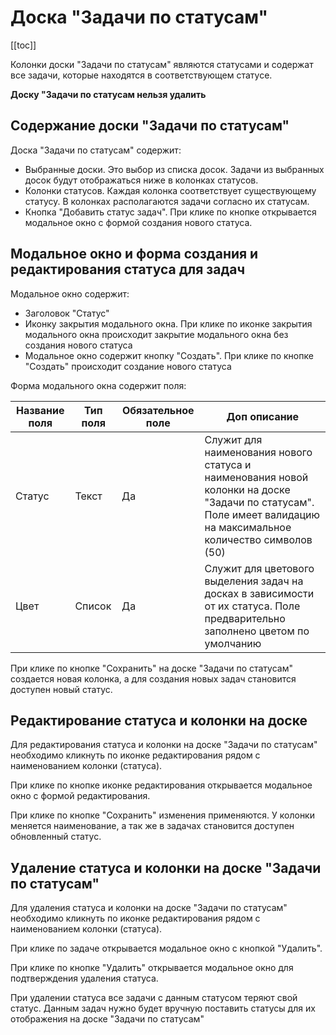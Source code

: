 # Доска "Задачи по статусам"

[[toc]]

Колонки доски "Задачи по статусам" являются статусами и содержат все задачи, которые находятся в соответствующем статусе.

**Доску "Задачи по статусам нельзя удалить**

## Содержание доски "Задачи по статусам"

Доска "Задачи по статусам" содержит:
- Выбранные доски. Это выбор из списка досок. Задачи из выбранных досок будут отображаться ниже в колонках статусов.
- Колонки статусов. Каждая колонка соответствует существующему статусу. В колонках располагаются задачи согласно их статусам.
- Кнопка "Добавить статус задач". При клике по кнопке открывается модальное окно с формой создания нового статуса.

## Модальное окно и форма создания и редактирования статуса для задач

Модальное окно содержит:
- Заголовок "Статус"
- Иконку закрытия модального окна. При клике по иконке закрытия модального окна происходит закрытие модального окна без создания нового статуса
- Модальное окно содержит кнопку "Создать". При клике по кнопке "Создать" происходит создание нового статуса

Форма модального окна содержит поля:

| Название поля | Тип поля | Обязательное поле | Доп описание                                                                                                                                                     |
|---------------|----------|-------------------|------------------------------------------------------------------------------------------------------------------------------------------------------------------|
| Статус        | Текст    | Да                | Служит для наименования нового статуса и наименования новой колонки на доске "Задачи по статусам". Поле имеет валидацию на максимальное количество символов (50) |
| Цвет          | Список   | Да                | Служит для цветового выделения задач на досках в зависимости от их статуса. Поле предварительно заполнено цветом по умолчанию                                    |

При клике по кнопке "Сохранить" на доске "Задачи по статусам" создается новая колонка, а для создания новых задач
становится доступен новый статус.

## Редактирование статуса и колонки на доске

Для редактирования статуса и колонки на доске "Задачи по статусам" необходимо кликнуть по иконке редактирования рядом с наименованием колонки (статуса).

При клике по кнопке иконке редактирования открывается модальное окно с формой редактирования.

При клике по кнопке "Сохранить" изменения применяются. У колонки меняется наименование, а так же в задачах становится
доступен обновленный статус.

## Удаление статуса и колонки на доске "Задачи по статусам"

Для удаления статуса и колонки на доске "Задачи по статусам" необходимо кликнуть по иконке редактирования рядом с наименованием колонки (статуса).

При клике по задаче открывается модальное окно с кнопкой "Удалить".

При клике по кнопке "Удалить" открывается модальное окно для подтверждения удаления статуса.

При удалении статуса все задачи с данным статусом теряют свой статус. Данным задач нужно будет вручную поставить статусы
для их отображения на доске "Задачи по статусам"





